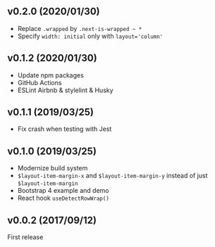 ## v0.2.0 (2020/01/30)

- Replace `.wrapped` by `.next-is-wrapped ~ *`
- Specify `width: initial` only with `layout='column'`

## v0.1.2 (2020/01/30)

- Update npm packages
- GitHub Actions
- ESLint Airbnb & stylelint & Husky

## v0.1.1 (2019/03/25)

- Fix crash when testing with Jest

## v0.1.0 (2019/03/25)

- Modernize build system
- `$layout-item-margin-x` and `$layout-item-margin-y` instead of just `$layout-item-margin`
- Bootstrap 4 example and demo
- React hook `useDetectRowWrap()`

## v0.0.2 (2017/09/12)

First release
